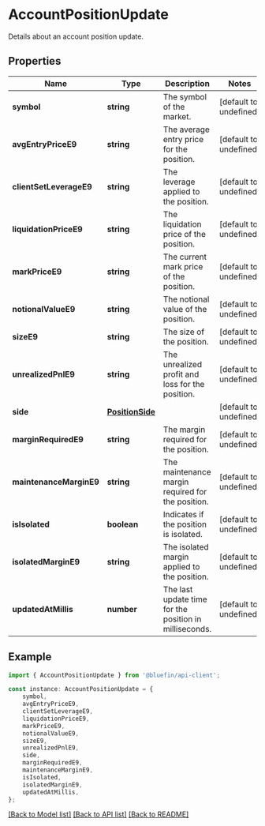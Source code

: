 # AccountPositionUpdate

Details about an account position update.

## Properties

Name | Type | Description | Notes
------------ | ------------- | ------------- | -------------
**symbol** | **string** | The symbol of the market. | [default to undefined]
**avgEntryPriceE9** | **string** | The average entry price for the position. | [default to undefined]
**clientSetLeverageE9** | **string** | The leverage applied to the position. | [default to undefined]
**liquidationPriceE9** | **string** | The liquidation price of the position. | [default to undefined]
**markPriceE9** | **string** | The current mark price of the position. | [default to undefined]
**notionalValueE9** | **string** | The notional value of the position. | [default to undefined]
**sizeE9** | **string** | The size of the position. | [default to undefined]
**unrealizedPnlE9** | **string** | The unrealized profit and loss for the position. | [default to undefined]
**side** | [**PositionSide**](PositionSide.md) |  | [default to undefined]
**marginRequiredE9** | **string** | The margin required for the position. | [default to undefined]
**maintenanceMarginE9** | **string** | The maintenance margin required for the position. | [default to undefined]
**isIsolated** | **boolean** | Indicates if the position is isolated. | [default to undefined]
**isolatedMarginE9** | **string** | The isolated margin applied to the position. | [default to undefined]
**updatedAtMillis** | **number** | The last update time for the position in milliseconds. | [default to undefined]

## Example

```typescript
import { AccountPositionUpdate } from '@bluefin/api-client';

const instance: AccountPositionUpdate = {
    symbol,
    avgEntryPriceE9,
    clientSetLeverageE9,
    liquidationPriceE9,
    markPriceE9,
    notionalValueE9,
    sizeE9,
    unrealizedPnlE9,
    side,
    marginRequiredE9,
    maintenanceMarginE9,
    isIsolated,
    isolatedMarginE9,
    updatedAtMillis,
};
```

[[Back to Model list]](../README.md#documentation-for-models) [[Back to API list]](../README.md#documentation-for-api-endpoints) [[Back to README]](../README.md)

